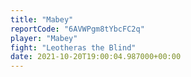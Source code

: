 ```yaml
---
title: "Mabey"
reportCode: "6AVWPgm8tYbcFC2q"
player: "Mabey"
fight: "Leotheras the Blind"
date: 2021-10-20T19:00:04.987000+00:00
---
```

